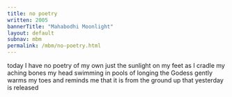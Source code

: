```yaml
---
title: no poetry
written: 2005
bannerTitle: "Mahabodhi Moonlight" 
layout: default
subnav: mbm
permalink: /mbm/no-poetry.html
---
```


<div class="poem">
today I have no poetry  
of my own  
just the sunlight  
on my feet  
as I cradle  
my aching bones  
my head swimming  
in pools of longing  
the Godess gently warms  
my toes  
and reminds me
that it is  
from the ground up  
that yesterday  
is released
</div>
